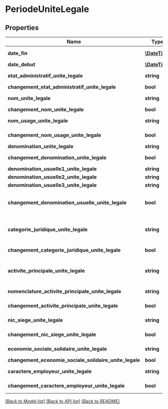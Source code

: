 # PeriodeUniteLegale

## Properties
Name | Type | Description | Notes
------------ | ------------- | ------------- | -------------
**date_fin** | [**\DateTime**](\DateTime.md) | Date de fin de la période, null pour la dernière période, format AAAA-MM-DD | [optional] 
**date_debut** | [**\DateTime**](\DateTime.md) | Date de début de la période, format AAAA-MM-DD | [optional] 
**etat_administratif_unite_legale** | **string** | État de l&#39;entreprise pendant la période (A&#x3D; entreprise active, C&#x3D; entreprise cessée) | [optional] 
**changement_etat_administratif_unite_legale** | **bool** | Indicatrice de changement d&#39;état par rapport à la période précédente | [optional] 
**nom_unite_legale** | **string** | Nom de naissance pour les personnes physiques pour la période (null pour les personnes morales) | [optional] 
**changement_nom_unite_legale** | **bool** | Indicatrice de changement du nom par rapport à la période précédente | [optional] 
**nom_usage_unite_legale** | **string** | Nom d’usage pour les personnes physiques si celui-ci existe, null pour les personnes morales | [optional] 
**changement_nom_usage_unite_legale** | **bool** | Indicatrice de changement du nom d&#39;usage par rapport à la période précédente | [optional] 
**denomination_unite_legale** | **string** | Raison sociale (personnes morales) | [optional] 
**changement_denomination_unite_legale** | **bool** | Indicatrice de changement de la dénomination par rapport à la période précédente | [optional] 
**denomination_usuelle1_unite_legale** | **string** | Premier nom sous lequel l’entreprise est connue du public | [optional] 
**denomination_usuelle2_unite_legale** | **string** | Deuxième nom sous lequel l’entreprise est connue du public | [optional] 
**denomination_usuelle3_unite_legale** | **string** | Troisième nom sous lequel l’entreprise est connue du public | [optional] 
**changement_denomination_usuelle_unite_legale** | **bool** | Indicatrice de changement de la dénomination usuelle de l&#39;unité légale par rapport à la période précédente (un seul indicateur pour les trois variables denominationUsuelle1UniteLegale, denominationUsuelle2UniteLegale et denominationUsuelle3UniteLegale) | [optional] 
**categorie_juridique_unite_legale** | **string** | Catégorie juridique de l&#39;entreprise (variable Null pour les personnes physiques. (&lt;a href&#x3D;&#39;https://www.insee.fr/fr/information/2028129&#39;&gt;la nomenclature sur insee.fr&lt;/a&gt;)) | [optional] 
**changement_categorie_juridique_unite_legale** | **bool** | Indicatrice de changement de la catégorie juridique par rapport à la période précédente | [optional] 
**activite_principale_unite_legale** | **string** | Activité principale de l&#39;entreprise pendant la période (l&#39;APE est codifiée selon la &lt;a href&#x3D;&#39;https://www.insee.fr/fr/information/2406147&#39;&gt;nomenclature d&#39;Activités Française (NAF)&lt;/a&gt; | [optional] 
**nomenclature_activite_principale_unite_legale** | **string** | Nomenclature de l&#39;activité, permet de savoir à partir de quelle nomenclature est codifiée ActivitePrincipale | [optional] 
**changement_activite_principale_unite_legale** | **bool** | Indicatrice de changement de l&#39;activité principale par rapport à la période précédente | [optional] 
**nic_siege_unite_legale** | **string** | Identifiant du siège pour la période (le Siret du siège est obtenu en concaténant le numéro Siren et le Nic) | [optional] 
**changement_nic_siege_unite_legale** | **bool** | Indicatrice de changement du NIC du siège par rapport à la période précédente | [optional] 
**economie_sociale_solidaire_unite_legale** | **string** | Appartenance de l’unité légale au champ de l’économie sociale et solidaire (ESS) | [optional] 
**changement_economie_sociale_solidaire_unite_legale** | **bool** | Indicatrice de changement de l&#39;ESS par rapport à la période précédente | [optional] 
**caractere_employeur_unite_legale** | **string** | Caractère employeur de l&#39;entreprise. Valeur courante&#x3D;O si au moins l&#39;un des établissements actifs de l&#39;unité légale emploie des salariés | [optional] 
**changement_caractere_employeur_unite_legale** | **bool** | Indicatrice de changement du caractère employeur par rapport à la période précédente | [optional] 

[[Back to Model list]](../README.md#documentation-for-models) [[Back to API list]](../README.md#documentation-for-api-endpoints) [[Back to README]](../README.md)



